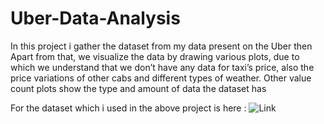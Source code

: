 # Uber-Data-Analysis
In this project i gather the dataset from my data present on the Uber then Apart from that, we visualize the data by drawing various plots, due to which we understand that we don’t have any data for taxi’s price, also the price variations of other cabs and different types of weather. Other value count plots show the type and amount of data the dataset has

For the dataset which i used in the above project is here : ![Link](https://drive.google.com/file/d/1HkvjkgD3zhSh71trn_efW5zLGEncXyfG/view?usp=sharing)
